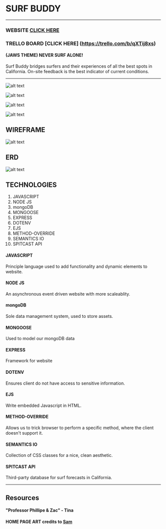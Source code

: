 # SURF BUDDY
---
### WEBSITE [CLICK HERE](https://stark-castle-27893.herokuapp.com/) 
### TRELLO BOARD [CLICK HERE] (https://trello.com/b/qXTij8xs) 

#### (JAWS THEME) NEVER SURF ALONE! 
Surf Buddy bridges surfers and their experiences of all the best spots in California. On-site feedback is the best indicator of current conditions. 

---

![alt text]( https://i.imgur.com/62RXa1G.png )  

![alt text]( https://i.imgur.com/qb1GbBh.png ) 

![alt text]( https://i.imgur.com/KzRuP2v.png ) 

![alt text]( https://i.imgur.com/mjxJ4LW.png ) 
## WIREFRAME

![alt text]( https://i.imgur.com/lWIVPp2.png ) 

## ERD
![alt text]( https://i.imgur.com/YQfLjOa.png ) 


## TECHNOLOGIES 
1. JAVASCRIPT 
2. NODE JS
3. mongoDB
4. MONGOOSE 
5. EXPRESS 
6. DOTENV 
7. EJS
8. METHOD-OVERRIDE 
9. SEMANTICS IO 
10. SPITCAST API

#### JAVASCRIPT 
Principle language used to add functionality and dynamic elements to website.
#### NODE JS 
An asynchronous event driven website with more scaleablity. 
#### mongoDB
Sole data management system, used to store assets.
#### MONGOOSE 
Used to model our mongoDB data
#### EXPRESS 
Framework for website
#### DOTENV
Ensures client do not have access to sensitive information.
#### EJS 
Write embedded Javascript in HTML. 
#### METHOD-OVERRIDE
Allows us to trick browser to perform a specific method, where the client doesn't support it. 
#### SEMANTICS IO
Collection of CSS classes for a nice, clean aesthetic.
#### SPITCAST API
Third-party database for surf forecasts in California.

---
## Resources
#### "Professor Phillipe & Zac" - Tina
#### HOME PAGE ART credits to [Sam](www.overthedune.com)

